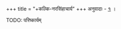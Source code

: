 +++
title = "+कल्कि-नरसिंहाचार्य"
+++
अनुवादाः - [१](https://mdl.mandayamsabha.in/uploads/book/bk_1596712252.pdf) । 

TODO: परिष्कार्यम्
